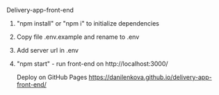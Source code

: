 Delivery-app-front-end

1. "npm install" or "npm i" to initialize dependencies
2. Copy file .env.example and rename to .env
3. Add server url in .env
4. "npm start" - run front-end on http://localhost:3000/

   Deploy on GitHub Pages https://danilenkova.github.io/delivery-app-front-end/
